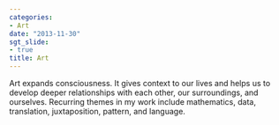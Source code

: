 ```yaml
---
categories:
- Art
date: "2013-11-30"
sgt_slide:
- true
title: Art
---
```


Art expands consciousness. It gives context to our lives and helps us to develop deeper relationships with each other, our surroundings, and ourselves. Recurring themes in my work include mathematics, data, translation, juxtaposition, pattern, and language.
<!-- p Some of my favourite artists are Andy Warhol, Anselm Kiefer, Barnett Newman, Brice Marden, Buckminster Fuller, Charles & Ray Eames, Clyfford Still, Corey Arcangel, Cy Twombly, Donald Judd, Ellsworth Kelly, Francis Picabia, Frank Stella, Gabriel Orozco, Georgia O’Keeffe, Gerhard Richter, Hans Richter, Henri Matisse, Isamu Noguchi, Jackson Pollock, James Turrell, Jean Arp, Jean Dubuffet, Jean-Michel Basquiat, Joan Miró, Josef Albers, Karel Appel, László Moholy-Nagy, Lee Krasner, Man Ray, Mark Rothko, Pablo Picasso, Paul Klee, Richard Serra, Robert Delaunay, Robert Motherwell, Sol LeWitt, Viking Eggeling, Wassily Kandinsky, Willem de Kooning, Yves Klein.-->

